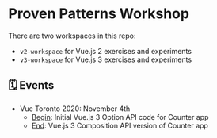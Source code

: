 # Proven Patterns Workshop

There are two workspaces in this repo:

- `v2-workspace` for Vue.js 2 exercises and experiments
- `v3-workspace` for Vue.js 3 exercises and experiments

## 🗓️ Events

- Vue Toronto 2020: November 4th
  - [Begin](https://github.com/bencodezen/proven-patterns-workshop/tree/2020-vue-toronto-begin): Initial Vue.js 3 Option API code for Counter app
  - [End](https://github.com/bencodezen/proven-patterns-workshop/tree/2020-vue-toronto-end): Vue.js 3 Composition API version of Counter app
